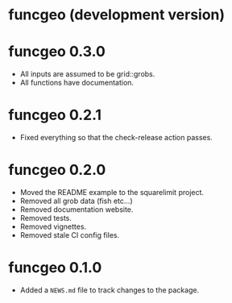 # funcgeo (development version)

# funcgeo 0.3.0

* All inputs are assumed to be grid::grobs.
* All functions have documentation.

# funcgeo 0.2.1

* Fixed everything so that the check-release action passes.

# funcgeo 0.2.0

* Moved the README example to the squarelimit project.
* Removed all grob data (fish etc...)
* Removed documentation website.
* Removed tests.
* Removed vignettes.
* Removed stale CI config files.

# funcgeo 0.1.0

* Added a `NEWS.md` file to track changes to the package.

